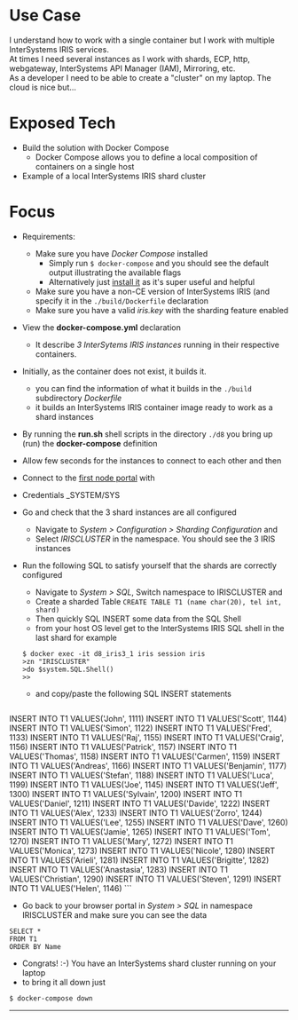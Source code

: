 # Use Case
I understand how to work with a single container but I work with multiple InterSystems IRIS services.  
At times I need several instances as I work with shards, ECP, http, webgateway, InterSystems API Manager (IAM), Mirroring, etc.    
As a developer I need to be able to create a "cluster" on my laptop. The cloud is nice but...

# Exposed Tech
+ Build the solution with Docker Compose
	+ Docker Compose allows you to define a local composition of containers on a single host
+ Example of a local InterSystems IRIS shard cluster

# Focus
+ Requirements:
	+ Make sure you have *Docker Compose* installed
		+ Simply run ```$ docker-compose``` and you should see the default output illustrating the available flags
		+ Alternatively just [install it](https://docs.docker.com/compose/install/) as it's super useful and helpful
	+ Make sure you have a non-CE version of InterSystems IRIS (and specify it in the ```./build/Dockerfile``` declaration
	+ Make sure you have a valid *iris.key* with the sharding feature enabled
+ View the **docker-compose.yml** declaration
	+ It describe *3 InterSytems IRIS instances* running in their respective containers.
+ Initially, as the container does not exist, it builds it.
	+ you can find the information of what it builds in the ```./build``` subdirectory *Dockerfile*
	+ it builds an InterSystems IRIS container image ready to work as a shard instances
+ By running the **run.sh** shell scripts in the directory ```./d8``` you bring up (run) the **docker-compose** definition
+ Allow few seconds for the instances to connect to each other and then
+ Connect to the [first node portal](http://localhost:9012/csp/sys/utilhome.csp) with
+ Credentials _SYSTEM/SYS
+ Go and check that the 3 shard instances are all configured
	+ Navigate to *System > Configuration > Sharding Configuration* and
	+ Select *IRISCLUSTER* in the namespace. You should see the 3 IRIS instances
+ Run the following SQL to satisfy yourself that the shards are correctly configured
	+ Navigate to *System > SQL*, Switch namespace to IRISCLUSTER and 
	+ Create a sharded Table ```CREATE TABLE T1 (name char(20), tel int, shard)```  
	+ Then quickly SQL INSERT some data from the SQL Shell
	+ from your host OS level get to the InterSystems IRIS SQL shell in the last shard for example  
	
	```
	$ docker exec -it d8_iris3_1 iris session iris
	>zn "IRISCLUSTER"
	>do $system.SQL.Shell()
	>>
	```
	+ and copy/paste the following SQL INSERT statements
	
	```SQL  
INSERT INTO T1 VALUES('John', 1111)
INSERT INTO T1 VALUES('Scott', 1144)
INSERT INTO T1 VALUES('Simon', 1122)
INSERT INTO T1 VALUES('Fred', 1133)
INSERT INTO T1 VALUES('Raj', 1155)
INSERT INTO T1 VALUES('Craig', 1156)
INSERT INTO T1 VALUES('Patrick', 1157)
INSERT INTO T1 VALUES('Thomas', 1158)
INSERT INTO T1 VALUES('Carmen', 1159)
INSERT INTO T1 VALUES('Andreas', 1166)
INSERT INTO T1 VALUES('Benjamin', 1177)
INSERT INTO T1 VALUES('Stefan', 1188)
INSERT INTO T1 VALUES('Luca', 1199)
INSERT INTO T1 VALUES('Joe', 1145)
INSERT INTO T1 VALUES('Jeff', 1300)
INSERT INTO T1 VALUES('Sylvain', 1200)
INSERT INTO T1 VALUES('Daniel', 1211)
INSERT INTO T1 VALUES('Davide', 1222)
INSERT INTO T1 VALUES('Alex', 1233)
INSERT INTO T1 VALUES('Zorro', 1244)
INSERT INTO T1 VALUES('Lee', 1255)
INSERT INTO T1 VALUES('Dave', 1260)
INSERT INTO T1 VALUES('Jamie', 1265)
INSERT INTO T1 VALUES('Tom', 1270)
INSERT INTO T1 VALUES('Mary', 1272)
INSERT INTO T1 VALUES('Monica', 1273)
INSERT INTO T1 VALUES('Nicole', 1280)
INSERT INTO T1 VALUES('Arieli', 1281)
INSERT INTO T1 VALUES('Brigitte', 1282)
INSERT INTO T1 VALUES('Anastasia', 1283)
INSERT INTO T1 VALUES('Christian', 1290)
INSERT INTO T1 VALUES('Steven', 1291)
INSERT INTO T1 VALUES('Helen', 1146)
	```
+ Go back to your browser portal in *System > SQL* in namespace IRISCLUSTER and make sure you can see the data  

```
SELECT *
FROM T1
ORDER BY Name
```
+ Congrats! :-) You have an InterSystems shard cluster running on your laptop
+ to bring it all down just  

```
$ docker-compose down
```
---
